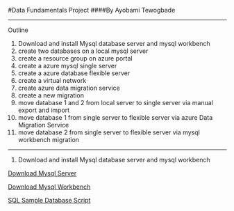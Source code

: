 #Data Fundamentals Project
####By Ayobami Tewogbade
***
Outline
1. Download and install Mysql database server and mysql workbench
1. create two databases on a local mysql server
1. create a resource group on azure portal
1. create a azure mysql single server
1. create a azure database flexible server
1. create a virtual network
1. create azure data migration service
1. create a new migration
1. move database 1 and 2 from local server to single server via manual export and import
1. move database 1 from single server to flexible server via azure Data Migration Service
1. move database 2 from single server to flexible server via mysql workbench migration
***
1. Download and install Mysql database server and mysql workbench

[Download Mysql Server](https://dev.mysql.com/downloads/installer/)

[Download Mysql Workbench](https://dev.mysql.com/downloads/workbench/)

[SQL Sample Database Script](sqltutorial.org/sql-sample-database/)

